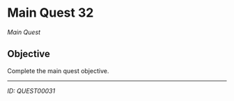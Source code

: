 # Main Quest 32

*Main Quest*

## Objective
Complete the main quest objective.

---
*ID: QUEST00031*